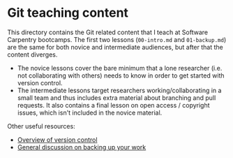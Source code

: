 Git teaching content
====================

This directory contains the Git related content that I teach at Software Carpentry 
bootcamps. The first two lessons (`00-intro.md` and `01-backup.md`) are the same for
both novice and intermediate audiences, but after that the content diverges. 
* The novice lessons cover the bare minimum that a lone researcher (i.e. not collaborating 
with others) needs to know in order to get started with version control. 
* The intermediate lessons target researchers working/collaborating in a small team and thus 
includes extra material about branching and pull requests. It also contains a final lesson 
on open access / copyright issues, which isn't included in the novice material.   

Other useful resources:  
* [Overview of version control](http://drclimate.wordpress.com/2012/11/16/version-control/)  
* [General discussion on backing up your work](http://drclimate.wordpress.com/2013/04/16/backing-up-your-work/)  


